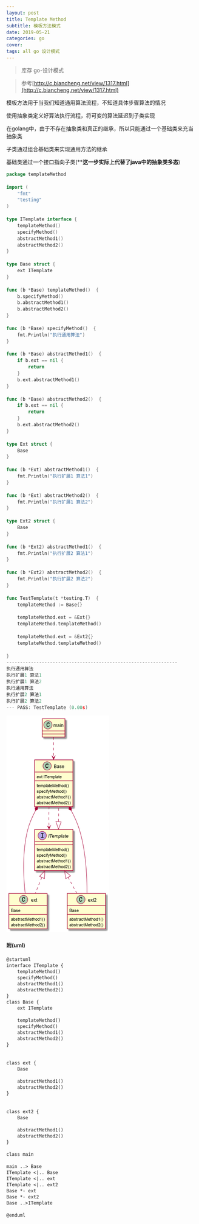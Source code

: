 ```yaml
---
layout: post
title: Template Method
subtitle: 模板方法模式
date: 2019-05-21
categories: go
cover: 
tags: all go 设计模式
---
```


> 库存 go-设计模式

> 参考[http://c.biancheng.net/view/1317.html](http://c.biancheng.net/view/1317.html)

模板方法用于当我们知道通用算法流程，不知道具体步骤算法的情况

使用抽象类定义好算法执行流程，将可变的算法延迟到子类实现

在golang中，由于不存在抽象类和真正的继承，所以只能通过一个基础类来充当抽象类

子类通过组合基础类来实现通用方法的继承

基础类通过一个接口指向子类(****这一步实际上代替了java中的抽象类多态**)

```go
package templateMethod

import (
	"fmt"
	"testing"
)

type ITemplate interface {
	templateMethod()
	specifyMethod()
	abstractMethod1()
	abstractMethod2()
}

type Base struct {
	ext ITemplate
}

func (b *Base) templateMethod()  {
	b.specifyMethod()
	b.abstractMethod1()
	b.abstractMethod2()
}

func (b *Base) specifyMethod()  {
	fmt.Println("执行通用算法")
}

func (b *Base) abstractMethod1()  {
	if b.ext == nil {
		return
	}
	b.ext.abstractMethod1()
}

func (b *Base) abstractMethod2()  {
	if b.ext == nil {
		return
	}
	b.ext.abstractMethod2()
}

type Ext struct {
	Base
}

func (b *Ext) abstractMethod1()  {
	fmt.Println("执行扩展1 算法1")
}

func (b *Ext) abstractMethod2()  {
	fmt.Println("执行扩展1 算法2")
}

type Ext2 struct {
	Base
}

func (b *Ext2) abstractMethod1()  {
	fmt.Println("执行扩展2 算法1")
}

func (b *Ext2) abstractMethod2()  {
	fmt.Println("执行扩展2 算法2")
}

func TestTemplate(t *testing.T)  {
	templateMethod := Base{}

	templateMethod.ext = &Ext{}
	templateMethod.templateMethod()
	
	templateMethod.ext = &Ext2{}
	templateMethod.templateMethod()

}
---------------------------------------------------------------
执行通用算法
执行扩展1 算法1
执行扩展1 算法2
执行通用算法
执行扩展2 算法1
执行扩展2 算法2
--- PASS: TestTemplate (0.00s)
```
<img src="/img/templateMethod1.png">

#### 附(uml)
```
@startuml
interface ITemplate {
	templateMethod()
	specifyMethod()
	abstractMethod1()
	abstractMethod2()
}
class Base {
	ext ITemplate

    templateMethod()
	specifyMethod()
	abstractMethod1()
	abstractMethod2()
}


class ext {
	Base

	abstractMethod1()
	abstractMethod2()
}


class ext2 {
	Base
    
	abstractMethod1()
	abstractMethod2()
}

class main

main ..> Base
ITemplate <|.. Base
ITemplate <|.. ext
ITemplate <|.. ext2
Base *- ext
Base *- ext2
Base ..>ITemplate

@enduml
```